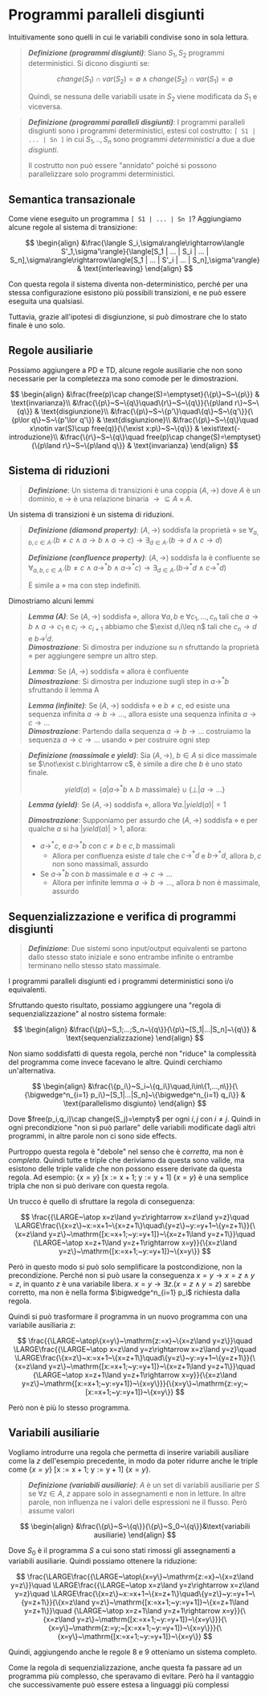 # Programmi paralleli disgiunti

Intuitivamente sono quelli in cui le variabili condivise sono in sola lettura.

> ***Definizione (programmi disgiunti)***: Siano $S_1,S_2$ programmi deterministici. Si dicono disgiunti se:
>
> $$change(S_1)\cap var(S_2)=\emptyset\land change(S_2)\cap var(S_1)=\emptyset$$
>
> Quindi, se nessuna delle variabili usate in $S_2$ viene modificata da $S_1$ e viceversa.

> ***Definizione (programmi paralleli disgiunti)***: I programmi paralleli disgiunti sono i programmi deterministici, estesi col costrutto: `[ S1 | ... | Sn ]` in cui $S_1,..,S_n$ sono programmi *deterministici* a due a due *disgiunti*.
>
> Il costrutto non può essere "annidato" poiché si possono parallelizzare solo programmi deterministici.

## Semantica transazionale

Come viene eseguito un programma `[ S1 | ... | Sn ]`? Aggiungiamo alcune regole al sistema di transizione:

$$
\begin{align}
&\frac{\langle S_i,\sigma\rangle\rightarrow\langle S'_1,\sigma'\rangle}{\langle[S_1 | ... | S_i | ... | S_n],\sigma\rangle\rightarrow\langle[S_1 | ... | S'_i | ... | S_n],\sigma'\rangle} & \text{interleaving}
\end{align}
$$

Con questa regola il sistema diventa non-deterministico, perché per una stessa configurazione esistono più possibili transizioni, e ne può essere eseguita una qualsiasi.

Tuttavia, grazie all'ipotesi di disgiunzione, si può dimostrare che lo stato finale è uno solo.

## Regole ausiliarie

Possiamo aggiungere a PD e TD, alcune regole ausiliarie che non sono necessarie per la completezza ma sono comode per le dimostrazioni.

$$
\begin{align}
&\frac{free(p)\cap change(S)=\emptyset}{\{p\}~S~\{p\}} & \text{invarianza}\\
&\frac{\{p\}~S~\{q\}\quad\{r\}~S~\{q\}}{\{p\land r\}~S~\{q\}} & \text{disgiunzione}\\
&\frac{\{p\}~S~\{p'\}\quad\{q\}~S~\{q'\}}{\{p\lor q\}~S~\{p'\lor q'\}} & \text{disgiunzione}\\
&\frac{\{p\}~S~\{q\}\quad x\notin var(S)\cup free(q)}{\{\exist x:p\}~S~\{q\}} & \exist\text{-introduzione}\\
&\frac{\{r\}~S~\{q\}\quad free(p)\cap change(S)=\emptyset}{\{p\land r\}~S~\{p\land q\}} & \text{invarianza}
\end{align}
$$
## Sistema di riduzioni

> ***Definizione***: Un sistema di transizioni è una coppia $(A,\rightarrow)$ dove $A$ è un dominio, e $\rightarrow$ è una relazione binaria $\rightarrow\subseteq A\times A$.

Un sistema di transizioni è un sistema di riduzioni.

> ***Definizione (diamond property)***: $(A,\rightarrow)$ soddisfa la proprietà $\diamond$ se $\forall_{a,b,c\in A}.(b\neq c~\land~a\rightarrow b~\land~a\rightarrow c)\rightarrow\exists_{d\in A}.(b\rightarrow d~\land~c\rightarrow d)$
>
> ***Definizione (confluence property)***: $(A,\rightarrow)$ soddisfa la è confluente se $\forall_{a,b,c\in A}.(b\neq c~\land~a\rightarrow^* b~\land~a\rightarrow^* c)\rightarrow\exists_{d\in A}.(b\rightarrow^* d~\land~c\rightarrow^* d)$
>
> È simile a $\diamond$ ma con step indefiniti.

Dimostriamo alcuni lemmi

> ***Lemma (A)***: Se $(A,\rightarrow)$ soddisfa $\diamond$, allora $\forall a,b$ e $\forall c_1,...,c_n$ tali che $a\rightarrow b\land a\rightarrow c_1$ e $c_i\rightarrow c_{i+1}$ abbiamo che $\exist d,i\leq n$ tali che $c_n\rightarrow d$ e $b\rightarrow^i d$.\
> ***Dimostrazione***: Si dimostra per induzione su $n$ sfruttando la proprietà $\diamond$ per aggiungere sempre un altro step.
> 
> ***Lemma***: Se $(A,\rightarrow)$ soddisfa $\diamond$ allora è confluente\
> ***Dimostrazione***: Si dimostra per induzione sugli step in $a\rightarrow^* b$ sfruttando il lemma A
>
> ***Lemma (infinite)***: Se $(A,\rightarrow)$ soddisfa $\diamond$ e $b\neq c$, ed esiste una sequenza infinita $a\rightarrow b\rightarrow...$, allora esiste una sequenza infinita $a\rightarrow c\rightarrow...$\
> ***Dimostrazione***: Partendo dalla sequenza $a\rightarrow b\rightarrow...$ costruiamo la sequenza $a\rightarrow c\rightarrow...$ usando $\diamond$ per costruire ogni step

> ***Definizione (massimale e yield)***: Sia $(A,\rightarrow)$, $b\in A$ si dice massimale se $\not\exist c.b\rightarrow c$, è simile a dire che $b$ è uno stato finale.
>
> $$yield(a)=\{a|a\rightarrow^*b\land b~\mathrm{massimale}\}\cup\{\bot|a\rightarrow...\}$$

> ***Lemma (yield)***: Se $(A,\rightarrow)$ soddisfa $\diamond$, allora $\forall a.|yield(a)|=1$
>
> ***Dimostrazione***: Supponiamo per assurdo che $(A,\rightarrow)$ soddisfa $\diamond$ e per qualche  $a$ si ha $|yield(a)|>1$, allora:
> * $a\rightarrow^*c$, e $a\rightarrow^*b$ con $c\neq b$ e $c,b$ massimali
>   * Allora per confluenza esiste $d$ tale che $c\rightarrow^*d$ e $b\rightarrow^*d$, allora $b,c$ non sono massimali, assurdo
> * Se $a\rightarrow^*b$ con $b$ massimale e $a\rightarrow c\rightarrow...$
>   * Allora per infinite lemma $a\rightarrow b\rightarrow...$, allora $b$ non è massimale, assurdo

## Sequenzializzazione e verifica di programmi disgiunti

> ***Definizione***: Due sistemi sono input/output equivalenti se partono dallo stesso stato iniziale e sono entrambe infinite o entrambe terminano nello stesso stato massimale.

I programmi paralleli disgiunti ed i programmi deterministici sono i/o equivalenti.

Sfruttando questo risultato, possiamo aggiungere una "regola di sequenzializzazione" al nostro sistema formale:

$$
\begin{align}
&\frac{\{p\}~S_1;...;S_n~\{q\}}{\{p\}~[S_1|...|S_n]~\{q\}} & \text{sequenzializzazione}
\end{align}
$$

Non siamo soddisfatti di questa regola, perché non "riduce" la complessità del programma come invece facevano le altre. Quindi cerchiamo un'alternativa.

$$
\begin{align}
&\frac{\{p_i\}~S_i~\{q_i\}\quad,i\in\{1,...,n\}}{\{\bigwedge^n_{i=1} p_i\}~[S_1|...|S_n]~\{\bigwedge^n_{i=1} q_i\}} & \text{parallelismo disgiunto}
\end{align}
$$

Dove $free(p_i,q_i)\cap change(S_j)=\empty$ per ogni $i,j$ con $i\neq j$. Quindi in ogni precondizione "non si può parlare" delle variabili modificate dagli altri programmi, in altre parole non ci sono side effects.

Purtroppo questa regola è "debole" nel senso che è *corretta*, ma non è *completa*. Quindi tutte e triple che deriviamo da questa sono valide, ma esistono delle triple valide che non possono essere derivate da questa regola. Ad esempio: $\{x=y\}~\mathrm{[x:=x+1;~y:=y+1]}~\{x=y\}$ è una semplice tripla che non si può derivare con questa regola.

Un trucco è quello di sfruttare la regola di conseguenza:

$$
\frac{{\LARGE~\atop x=z\land y=z\rightarrow x=z\land y=z}\quad \LARGE\frac{\{x=z\}~x:=x+1~\{x=z+1\}\quad\{y=z\}~y:=y+1~\{y=z+1\}}{\{x=z\land y=z\}~\mathrm{[x:=x+1;~y:=y+1]}~\{x=z+1\land y=z+1\}}\quad {\LARGE~\atop x=z+1\land y=z+1\rightarrow x=y}}{\{x=z\land y=z\}~\mathrm{[x:=x+1;~y:=y+1]}~\{x=y\}}
$$

Però in questo modo si può solo semplificare la postcondizione, non la precondizione. Perché non si può usare la conseguenza $x=y\rightarrow x=z\land y=z$, in quanto $z$ è una variabile libera. $x=y\rightarrow \exists z.(x=z\land y=z)$ sarebbe corretto, ma non è nella forma $\bigwedge^n_{i=1} p_i$ richiesta dalla regola.


Quindi si può trasformare il programma in un nuovo programma con una variabile ausiliaria $z$:

$$
\frac{{\LARGE~\atop\{x=y\}~\mathrm{z:=x}~\{x=z\land y=z\}}\quad \LARGE\frac{{\LARGE~\atop x=z\land y=z\rightarrow x=z\land y=z}\quad \LARGE\frac{\{x=z\}~x:=x+1~\{x=z+1\}\quad\{y=z\}~y:=y+1~\{y=z+1\}}{\{x=z\land y=z\}~\mathrm{[x:=x+1;~y:=y+1]}~\{x=z+1\land y=z+1\}}\quad {\LARGE~\atop x=z+1\land y=z+1\rightarrow x=y}}{\{x=z\land y=z\}~\mathrm{[x:=x+1;~y:=y+1]}~\{x=y\}}}{\{x=y\}~\mathrm{z:=y;~[x:=x+1;~y:=y+1]}~\{x=y\}}
$$

Però non è più lo stesso programma.

## Variabili ausiliarie

Vogliamo introdurre una regola che permetta di inserire variabili ausiliare  come la $z$ dell'esempio precedente, in modo da poter ridurre anche le triple come $\{x=y\}~\mathrm{[x:=x+1;~y:=y+1]}~\{x=y\}$.

> ***Definizione (variabili ausiliarie)***: $A$ è un set di variabili ausiliarie per $S$ se $\forall z\in A$, $z$ appare solo in assegnamenti e non in letture. In altre parole, non influenza ne i valori delle espressioni ne il flusso. Però assume valori

$$
\begin{align}
&\frac{\{p\}~S~\{q\}}{\{p\}~S_0~\{q\}}&\text{variabili ausiliarie}
\end{align}
$$

Dove $S_0$ è il programma $S$ a cui sono stati rimossi gli assegnamenti a variabili ausiliarie. Quindi possiamo ottenere la riduzione:

$$
\frac{\LARGE\frac{{\LARGE~\atop\{x=y\}~\mathrm{z:=x}~\{x=z\land y=z\}}\quad \LARGE\frac{{\LARGE~\atop x=z\land y=z\rightarrow x=z\land y=z}\quad \LARGE\frac{\{x=z\}~x:=x+1~\{x=z+1\}\quad\{y=z\}~y:=y+1~\{y=z+1\}}{\{x=z\land y=z\}~\mathrm{[x:=x+1;~y:=y+1]}~\{x=z+1\land y=z+1\}}\quad {\LARGE~\atop x=z+1\land y=z+1\rightarrow x=y}}{\{x=z\land y=z\}~\mathrm{[x:=x+1;~y:=y+1]}~\{x=y\}}}{\{x=y\}~\mathrm{z:=y;~[x:=x+1;~y:=y+1]}~\{x=y\}}}{\{x=y\}~\mathrm{[x:=x+1;~y:=y+1]}~\{x=y\}}
$$

Quindi, aggiungendo anche le regole 8 e 9 otteniamo un sistema completo.

Come la regola di sequenzializzazione, anche questa fa passare ad un programma più complesso, che speravamo di evitare. Però ha il vantaggio che successivamente può essere estesa a linguaggi più complessi